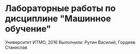 # Лабораторные работы по дисциплине "Машинное обучение"
Университет ИТМО, 2016
Выполнили: Рутин Василий, Гордеев Станислав
